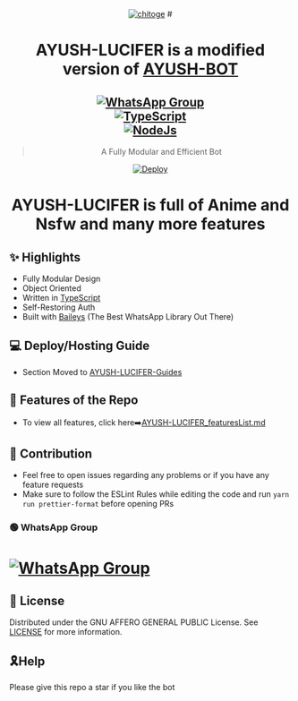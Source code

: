 <div align="center">
 <a href="https://imgbb.me/-anime.itachiuchiha.html"><img src="https://i.ibb.co/DkvtKHV/mafia9999sungur9999-sungur9999.gif" alt="chitoge" border="0"></a>
# <h1><er>AYUSH-LUCIFER is a modified version of <a href="https://github.com/monarch21/AYUSH-BOT">AYUSH-BOT</er></a></h1>

## [![WhatsApp Group](https://img.shields.io/badge/WhatsApp-25D366?style=for-the-badge&logo=whatsapp&logoColor=white)](https://chat.whatsapp.com/E5CwW1dAXjRKE3XuLXxF8J)<br> [![TypeScript](https://img.shields.io/badge/TypeScript-007ACC?style=for-the-badge&logo=typescript&logoColor=white)](https://www.typescriptlang.org/) <br>[![NodeJs](https://img.shields.io/badge/Node.js-43853D?style=for-the-badge&logo=node.js&logoColor=white)](https://nodejs.org/en/)

> A Fully Modular and Efficient Bot <br>

[![Deploy](https://www.herokucdn.com/deploy/button.png)](https://heroku.com/deploy?template=https://github.com/monarch21/AYUSH-LUCIFER)

</div>
<div align="center">
<h1>AYUSH-LUCIFER is full of Anime and Nsfw and many more features</h1>
</div>

## ✨ Highlights

-   Fully Modular Design
-   Object Oriented
-   Written in [TypeScript](https://www.typescriptlang.org/)
-   Self-Restoring Auth
-   Built with [Baileys](https://github.com/adiwajshing/baileys) (The Best
    WhatsApp Library Out There)

## 💻 Deploy/Hosting Guide

-   Section Moved to
    [AYUSH-LUCIFER-Guides](https://github.com/monarch21/AYUSH-LUCIFER-GUIDES/blob/main/README.md)

## 🍥 Features of the Repo

-   To view all features, click
    here➡️[AYUSH-LUCIFER_featuresList.md](https://github.com/monarch21/AYUSH-LUCIFER/blob/main/Features.md)

## 💪 Contribution

-   Feel free to open issues regarding any problems or if you have any feature requests
-   Make sure to follow the ESLint Rules while editing the code and run
    `yarn run prettier-format` before opening PRs

### 🟢 WhatsApp Group

# [![WhatsApp Group](https://img.shields.io/badge/WhatsApp-25D366?style=for-the-badge&logo=whatsapp&logoColor=white)](https://chat.whatsapp.com/E5CwW1dAXjRKE3XuLXxF8J)

## 📄 License

Distributed under the GNU AFFERO GENERAL PUBLIC License. See [LICENSE](/LICENSE)
for more information.

## 🎗Help
Please give this repo a star if you like the bot
 
